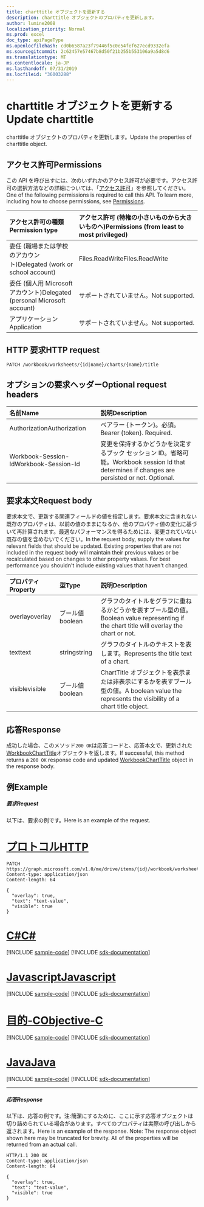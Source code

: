 ```yaml
---
title: charttitle オブジェクトを更新する
description: charttitle オブジェクトのプロパティを更新します。
author: lumine2008
localization_priority: Normal
ms.prod: excel
doc_type: apiPageType
ms.openlocfilehash: cd0b6587a23f79446f5c0e54fef627ecd9332efa
ms.sourcegitcommit: 2c62457e57467b8d50f21b255b553106a9a5d8d6
ms.translationtype: MT
ms.contentlocale: ja-JP
ms.lasthandoff: 07/31/2019
ms.locfileid: "36003288"
---
```

# <a name="update-charttitle"></a><span data-ttu-id="e7c1b-103">charttitle オブジェクトを更新する</span><span class="sxs-lookup"><span data-stu-id="e7c1b-103">Update charttitle</span></span>

<span data-ttu-id="e7c1b-104">charttitle オブジェクトのプロパティを更新します。</span><span class="sxs-lookup"><span data-stu-id="e7c1b-104">Update the properties of charttitle object.</span></span>
## <a name="permissions"></a><span data-ttu-id="e7c1b-105">アクセス許可</span><span class="sxs-lookup"><span data-stu-id="e7c1b-105">Permissions</span></span>
<span data-ttu-id="e7c1b-p101">この API を呼び出すには、次のいずれかのアクセス許可が必要です。アクセス許可の選択方法などの詳細については、「[アクセス許可](/graph/permissions-reference)」を参照してください。</span><span class="sxs-lookup"><span data-stu-id="e7c1b-p101">One of the following permissions is required to call this API. To learn more, including how to choose permissions, see [Permissions](/graph/permissions-reference).</span></span>

|<span data-ttu-id="e7c1b-108">アクセス許可の種類</span><span class="sxs-lookup"><span data-stu-id="e7c1b-108">Permission type</span></span>      | <span data-ttu-id="e7c1b-109">アクセス許可 (特権の小さいものから大きいものへ)</span><span class="sxs-lookup"><span data-stu-id="e7c1b-109">Permissions (from least to most privileged)</span></span>              |
|:--------------------|:---------------------------------------------------------|
|<span data-ttu-id="e7c1b-110">委任 (職場または学校のアカウント)</span><span class="sxs-lookup"><span data-stu-id="e7c1b-110">Delegated (work or school account)</span></span> | <span data-ttu-id="e7c1b-111">Files.ReadWrite</span><span class="sxs-lookup"><span data-stu-id="e7c1b-111">Files.ReadWrite</span></span>    |
|<span data-ttu-id="e7c1b-112">委任 (個人用 Microsoft アカウント)</span><span class="sxs-lookup"><span data-stu-id="e7c1b-112">Delegated (personal Microsoft account)</span></span> | <span data-ttu-id="e7c1b-113">サポートされていません。</span><span class="sxs-lookup"><span data-stu-id="e7c1b-113">Not supported.</span></span>    |
|<span data-ttu-id="e7c1b-114">アプリケーション</span><span class="sxs-lookup"><span data-stu-id="e7c1b-114">Application</span></span> | <span data-ttu-id="e7c1b-115">サポートされていません。</span><span class="sxs-lookup"><span data-stu-id="e7c1b-115">Not supported.</span></span> |

## <a name="http-request"></a><span data-ttu-id="e7c1b-116">HTTP 要求</span><span class="sxs-lookup"><span data-stu-id="e7c1b-116">HTTP request</span></span>
<!-- { "blockType": "ignored" } -->
```http
PATCH /workbook/worksheets/{id|name}/charts/{name}/title
```
## <a name="optional-request-headers"></a><span data-ttu-id="e7c1b-117">オプションの要求ヘッダー</span><span class="sxs-lookup"><span data-stu-id="e7c1b-117">Optional request headers</span></span>
| <span data-ttu-id="e7c1b-118">名前</span><span class="sxs-lookup"><span data-stu-id="e7c1b-118">Name</span></span>       | <span data-ttu-id="e7c1b-119">説明</span><span class="sxs-lookup"><span data-stu-id="e7c1b-119">Description</span></span>|
|:-----------|:-----------|
| <span data-ttu-id="e7c1b-120">Authorization</span><span class="sxs-lookup"><span data-stu-id="e7c1b-120">Authorization</span></span>  | <span data-ttu-id="e7c1b-p102">ベアラー {トークン}。必須。</span><span class="sxs-lookup"><span data-stu-id="e7c1b-p102">Bearer {token}. Required.</span></span> |
| <span data-ttu-id="e7c1b-123">Workbook-Session-Id</span><span class="sxs-lookup"><span data-stu-id="e7c1b-123">Workbook-Session-Id</span></span>  | <span data-ttu-id="e7c1b-p103">変更を保持するかどうかを決定するブック セッション ID。省略可能。</span><span class="sxs-lookup"><span data-stu-id="e7c1b-p103">Workbook session Id that determines if changes are persisted or not. Optional.</span></span>|

## <a name="request-body"></a><span data-ttu-id="e7c1b-126">要求本文</span><span class="sxs-lookup"><span data-stu-id="e7c1b-126">Request body</span></span>
<span data-ttu-id="e7c1b-p104">要求本文で、更新する関連フィールドの値を指定します。要求本文に含まれない既存のプロパティは、以前の値のままになるか、他のプロパティ値の変化に基づいて再計算されます。最適なパフォーマンスを得るためには、変更されていない既存の値を含めないでください。</span><span class="sxs-lookup"><span data-stu-id="e7c1b-p104">In the request body, supply the values for relevant fields that should be updated. Existing properties that are not included in the request body will maintain their previous values or be recalculated based on changes to other property values. For best performance you shouldn't include existing values that haven't changed.</span></span>

| <span data-ttu-id="e7c1b-130">プロパティ</span><span class="sxs-lookup"><span data-stu-id="e7c1b-130">Property</span></span>     | <span data-ttu-id="e7c1b-131">型</span><span class="sxs-lookup"><span data-stu-id="e7c1b-131">Type</span></span>   |<span data-ttu-id="e7c1b-132">説明</span><span class="sxs-lookup"><span data-stu-id="e7c1b-132">Description</span></span>|
|:---------------|:--------|:----------|
|<span data-ttu-id="e7c1b-133">overlay</span><span class="sxs-lookup"><span data-stu-id="e7c1b-133">overlay</span></span>|<span data-ttu-id="e7c1b-134">ブール値</span><span class="sxs-lookup"><span data-stu-id="e7c1b-134">boolean</span></span>|<span data-ttu-id="e7c1b-135">グラフのタイトルをグラフに重ねるかどうかを表すブール型の値。</span><span class="sxs-lookup"><span data-stu-id="e7c1b-135">Boolean value representing if the chart title will overlay the chart or not.</span></span>|
|<span data-ttu-id="e7c1b-136">text</span><span class="sxs-lookup"><span data-stu-id="e7c1b-136">text</span></span>|<span data-ttu-id="e7c1b-137">string</span><span class="sxs-lookup"><span data-stu-id="e7c1b-137">string</span></span>|<span data-ttu-id="e7c1b-138">グラフのタイトルのテキストを表します。</span><span class="sxs-lookup"><span data-stu-id="e7c1b-138">Represents the title text of a chart.</span></span>|
|<span data-ttu-id="e7c1b-139">visible</span><span class="sxs-lookup"><span data-stu-id="e7c1b-139">visible</span></span>|<span data-ttu-id="e7c1b-140">ブール値</span><span class="sxs-lookup"><span data-stu-id="e7c1b-140">boolean</span></span>|<span data-ttu-id="e7c1b-141">ChartTitle オブジェクトを表示または非表示にするかを表すブール型の値。</span><span class="sxs-lookup"><span data-stu-id="e7c1b-141">A boolean value the represents the visibility of a chart title object.</span></span>|

## <a name="response"></a><span data-ttu-id="e7c1b-142">応答</span><span class="sxs-lookup"><span data-stu-id="e7c1b-142">Response</span></span>

<span data-ttu-id="e7c1b-143">成功した場合、このメソッド`200 OK`は応答コードと、応答本文で、更新された[WorkbookChartTitle](../resources/charttitle.md)オブジェクトを返します。</span><span class="sxs-lookup"><span data-stu-id="e7c1b-143">If successful, this method returns a `200 OK` response code and updated [WorkbookChartTitle](../resources/charttitle.md) object in the response body.</span></span>
## <a name="example"></a><span data-ttu-id="e7c1b-144">例</span><span class="sxs-lookup"><span data-stu-id="e7c1b-144">Example</span></span>
##### <a name="request"></a><span data-ttu-id="e7c1b-145">要求</span><span class="sxs-lookup"><span data-stu-id="e7c1b-145">Request</span></span>
<span data-ttu-id="e7c1b-146">以下は、要求の例です。</span><span class="sxs-lookup"><span data-stu-id="e7c1b-146">Here is an example of the request.</span></span>

# <a name="httptabhttp"></a>[<span data-ttu-id="e7c1b-147">プロトコル</span><span class="sxs-lookup"><span data-stu-id="e7c1b-147">HTTP</span></span>](#tab/http)
<!-- {
  "blockType": "request",
  "name": "update_charttitle"
}-->
```http
PATCH https://graph.microsoft.com/v1.0/me/drive/items/{id}/workbook/worksheets/{id|name}/charts/{name}/title
Content-type: application/json
Content-length: 64

{
  "overlay": true,
  "text": "text-value",
  "visible": true
}
```
# <a name="ctabcsharp"></a>[<span data-ttu-id="e7c1b-148">C#</span><span class="sxs-lookup"><span data-stu-id="e7c1b-148">C#</span></span>](#tab/csharp)
[!INCLUDE [sample-code](../includes/snippets/csharp/update-charttitle-csharp-snippets.md)]
[!INCLUDE [sdk-documentation](../includes/snippets/snippets-sdk-documentation-link.md)]

# <a name="javascripttabjavascript"></a>[<span data-ttu-id="e7c1b-149">Javascript</span><span class="sxs-lookup"><span data-stu-id="e7c1b-149">Javascript</span></span>](#tab/javascript)
[!INCLUDE [sample-code](../includes/snippets/javascript/update-charttitle-javascript-snippets.md)]
[!INCLUDE [sdk-documentation](../includes/snippets/snippets-sdk-documentation-link.md)]

# <a name="objective-ctabobjc"></a>[<span data-ttu-id="e7c1b-150">目的-C</span><span class="sxs-lookup"><span data-stu-id="e7c1b-150">Objective-C</span></span>](#tab/objc)
[!INCLUDE [sample-code](../includes/snippets/objc/update-charttitle-objc-snippets.md)]
[!INCLUDE [sdk-documentation](../includes/snippets/snippets-sdk-documentation-link.md)]

# <a name="javatabjava"></a>[<span data-ttu-id="e7c1b-151">Java</span><span class="sxs-lookup"><span data-stu-id="e7c1b-151">Java</span></span>](#tab/java)
[!INCLUDE [sample-code](../includes/snippets/java/update-charttitle-java-snippets.md)]
[!INCLUDE [sdk-documentation](../includes/snippets/snippets-sdk-documentation-link.md)]

---

##### <a name="response"></a><span data-ttu-id="e7c1b-152">応答</span><span class="sxs-lookup"><span data-stu-id="e7c1b-152">Response</span></span>
<span data-ttu-id="e7c1b-p105">以下は、応答の例です。注:簡潔にするために、ここに示す応答オブジェクトは切り詰められている場合があります。すべてのプロパティは実際の呼び出しから返されます。</span><span class="sxs-lookup"><span data-stu-id="e7c1b-p105">Here is an example of the response. Note: The response object shown here may be truncated for brevity. All of the properties will be returned from an actual call.</span></span>
<!-- {
  "blockType": "response",
  "truncated": true,
  "@odata.type": "microsoft.graph.workbookChartTitle"
} -->
```http
HTTP/1.1 200 OK
Content-type: application/json
Content-length: 64

{
  "overlay": true,
  "text": "text-value",
  "visible": true
}
```

<!-- uuid: 8fcb5dbc-d5aa-4681-8e31-b001d5168d79
2015-10-25 14:57:30 UTC -->
<!-- {
  "type": "#page.annotation",
  "description": "Update charttitle",
  "keywords": "",
  "section": "documentation",
  "tocPath": "",
  "suppressions": [
  ]
}-->
